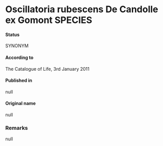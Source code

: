 Oscillatoria rubescens De Candolle ex Gomont SPECIES
=======

#### Status
SYNONYM

#### According to
The Catalogue of Life, 3rd January 2011

#### Published in
null

#### Original name
null

### Remarks
null